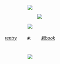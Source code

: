 ‎ ‎<p align="center"> 
    <img src="https://files.catbox.moe/ny9so0.png"/>
    
‎ ‎ ‎‎‎ ‎ ‎ ‎‎ ‎ ‎‎ ‎ ‎ ‎ ‎‎ ‎ ‎‎ ‎ ‎ ‎ ‎  ‎‎ ‎‎‎ ‎  ‎‎ ‎‎ ‎‎ ‎ ‎ ‎ ‎‎ ‎ ‎‎ ‎ ‎‎ ‎ ‎ ‎ ‎ ‎ ‎ ‎  ‎ ‎ ‎ ‎ ‎ ‎‎ ‎ ‎  ‎ ‎ ‎ ‎ ‎‎ ‎ ‎ ‎ ‎‎ ‎ ‎ ‎ ‎ ‎ ‎ ‎‎ ‎ ‎ ‎ ‎ ‎ ‎ ‎‎ ‎ ‎ ‎ ‎ ‎ ‎ ‎ ‎ ‎ ‎ ‎‎ ‎ ‎ ‎ ‎ ‎  ‎ ‎‎ ‎‎ ‎ ‎ ‎ ‎  ‎‎ ‎ ‎ ‎ ‎ ‎ ‎ ‎‎ ‎ ‎ ‎ ![](https://komarev.com/ghpvc/?username=guineapirate&color=e7c0a0&style=plastic&label=　｡)   

<p align="center"> 
    <img src="https://files.catbox.moe/mtma1k.png"/>
<h6 align="center">
<a href="https://rentry.co/carpto">rentry</a>   ❀.   <a href="https://guineapirate.atabook.org/">‎‎新book</a>

 ‎ ‎ ‎ 
<p align="center"> 
    <img src="https://files.catbox.moe/7rekp9.png"/>
    
